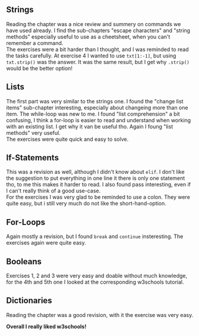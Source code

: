 ## Strings
Reading the chapter was a nice review and summery on commands we have used already.
I find the sub-chapters "escape characters" and "string methods" especially useful to use as a cheetsheet, when you can't remember a command.\
The exercises were a bit harder than I thought, and I was reminded to read the tasks carefully. At exercise 4 I wanted to use ```txt[1:-1]```, but using ```txt.strip()``` was the 
answer. It was the same result, but I get why ```.strip()``` would be the better option!

## Lists
The first part was very similar to the strings one. I found the "change list items" sub-chapter interesting, especially about changeing more than one item. 
The while-loop was new to me. I found "list comprehension" a bit confusing, I think a for-loop is easier to read and understand when working with an existing list. 
I get why it van be useful tho. Again I foung "list methods" very useful.\
The exercises were quite quick and easy to solve.

## If-Statements
This was a revision as well, although I didn't know about ```elif```. I don't like the suggestion to put everything in one line it there is only one statement tho, 
to me this makes it harder to read. I also found pass interesting, even if I can't really think of a good use-case.\
For the exercises I was very glad to be reminded to use a colon. They were quite easy, but i still very much do not like the short-hand-option.

## For-Loops
Again mostly a revision, but I found ```break``` and ```continue``` insteresting.
The exercises again were quite easy.

## Booleans
Exercises 1, 2 and 3 were very easy and doable without much knowledge, for the 4th and 5th one I looked at the corresponding w3schools tutorial.

## Dictionaries
Reading the chapter was a good revision, with it the exercise was very easy.

**Overall I really liked w3schools!**
